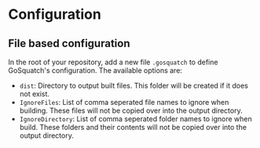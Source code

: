 # Configuration

## File based configuration

In the root of your repository, add a new file `.gosquatch` to define GoSquatch's configuration. The available options are:

- `dist`: Directory to output built files. This folder will be created if it does not exist.
- `IgnoreFiles`: List of comma seperated file names to ignore when building. These files will not be copied over into the output directory.
- `IgnoreDirectory`: List of comma seperated folder names to ignore when build. These folders and their contents will not be copied over into the output directory.